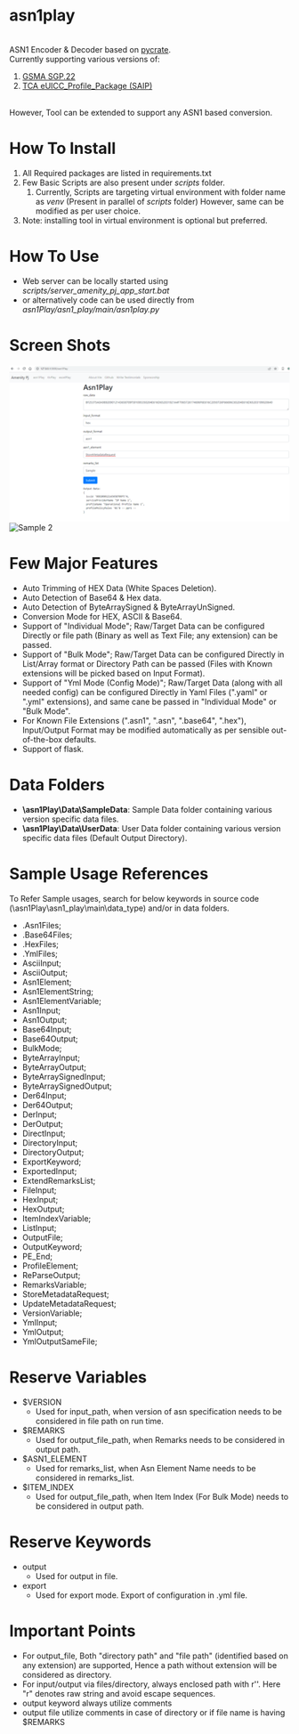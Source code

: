 # asn1play

<BR>ASN1 Encoder &amp; Decoder based on [pycrate](https://github.com/P1sec/pycrate).
<BR>Currently supporting various versions of:
1. [GSMA SGP.22](https://www.gsma.com/esim/esim-specification/ "GSMA SGP.22" )
2. [TCA eUICC_Profile_Package (SAIP)](https://trustedconnectivityalliance.org/technology-library-sim-specifications/ "SAIP")

<BR>However, Tool can be extended to support any ASN1 based conversion.

# How To Install

<ol>
    <li>All Required packages are listed in requirements.txt
    <li>Few Basic Scripts are also present under <i>scripts</i> folder.
    <ol>
        <li>Currently, Scripts are targeting virtual environment with folder name as <i>venv</i> (Present in parallel of <i>scripts</i> folder)
        However, same can be modified as per user choice.
    </ol>
    <li>Note: installing tool in virtual environment is optional but preferred.
</ol>

# How To Use
<ul>
<li>Web server can be locally started using <i>scripts/server_amenity_pj_app_start.bat</i>
<li>or alternatively code can be used directly from <i>asn1Play/asn1_play/main/asn1play.py</i>
</ul>

# Screen Shots

![Sample 1](images\Sample1.png)
![Sample 2](https://github.com/impratikjaiswal/asn1play/tree/ef13a274e666a577e1c381cfc6cb85054147e5d2/images\Sample1.png)

# Few Major Features

<ul>
    <li>Auto Trimming of HEX Data (White Spaces Deletion).
    <li>Auto Detection of Base64 & Hex data.
    <li>Auto Detection of ByteArraySigned & ByteArrayUnSigned.
    <li>Conversion Mode for HEX, ASCII & Base64.
    <li>Support of "Individual Mode"; Raw/Target Data can be configured Directly or file path (Binary as well as Text File; any extension) can be passed.
    <li>Support of "Bulk Mode"; Raw/Target Data can be configured Directly in List/Array format or Directory Path can be passed (Files with Known extensions will be picked based on Input Format).
    <li>Support of "Yml Mode (Config Mode)"; Raw/Target Data (along with all needed config) can be configured Directly in Yaml Files (".yaml" or ".yml" extensions), and same cane be passed in "Individual Mode" or "Bulk Mode".
    <li>For Known File Extensions (".asn1", ".asn", ".base64", ".hex"), Input/Output Format may be modified automatically as per sensible out-of-the-box defaults.
    <li>Support of flask.
</ul>

# Data Folders

<ul>
    <li><b>\asn1Play\Data\SampleData</b>: Sample Data folder containing various version specific data files.
    <li><b>\asn1Play\Data\UserData</b>: User Data folder containing various version specific data files (Default Output Directory).
</ul>

# Sample Usage References

To Refer Sample usages, search for below keywords in source code (\asn1Play\asn1_play\main\data_type) and/or in data folders.
<ul>
    <li>.Asn1Files;
    <li>.Base64Files;
    <li>.HexFiles;
    <li>.YmlFiles;
    <li>AsciiInput;
    <li>AsciiOutput;
    <li>Asn1Element;
    <li>Asn1ElementString;
    <li>Asn1ElementVariable;
    <li>Asn1Input;
<li>Asn1Output;
    <li>Base64Input;
    <li>Base64Output;
    <li>BulkMode;
    <li>ByteArrayInput;
    <li>ByteArrayOutput;
    <li>ByteArraySignedInput;
    <li>ByteArraySignedOutput;
    <li>Der64Input;
    <li>Der64Output;
    <li>DerInput;
    <li>DerOutput;
    <li>DirectInput;
    <li>DirectoryInput;
    <li>DirectoryOutput;
    <li>ExportKeyword;
    <li>ExportedInput;
    <li>ExtendRemarksList;
    <li>FileInput;
    <li>HexInput;
    <li>HexOutput;
    <li>ItemIndexVariable;
    <li>ListInput;
    <li>OutputFile;
    <li>OutputKeyword;
    <li>PE_End;
    <li>ProfileElement;
    <li>ReParseOutput;
    <li>RemarksVariable;
    <li>StoreMetadataRequest;
    <li>UpdateMetadataRequest;
    <li>VersionVariable;
    <li>YmlInput;
    <li>YmlOutput;
    <li>YmlOutputSameFile;
</ul>

# Reserve Variables

<ul>
    <li>$VERSION
    <ul>
        <li>Used for input_path, when version of asn specification needs to be considered in file path on run time.
    </ul>
    <li>$REMARKS
    <ul>
        <li>Used for output_file_path, when Remarks needs to be considered in output path.
    </ul>
    <li>$ASN1_ELEMENT
    <ul>
        <li>Used for remarks_list, when Asn Element Name needs to be considered in remarks_list.
    </ul>
    <li>$ITEM_INDEX
    <ul>
        <li>Used for output_file_path, when Item Index (For Bulk Mode) needs to be considered in output path.
    </ul>
</ul>

# Reserve Keywords

<ul>
    <li>output
    <ul>
        <li>Used for output in file.
    </ul>
    <li>export
    <ul>
        <li>Used for export mode. Export of configuration in .yml file.
    </ul>
</ul>

# Important Points

<ul>
    <li>For output_file, Both "directory path" and "file path" (identified based on any extension) are supported, Hence a path without extension will be considered as directory. 
    <li>For input/output via files/directory, always enclosed path with r''. Here "r" denotes raw string and avoid escape sequences.
    <li>output keyword always utilize comments
    <li>output file utilize comments in case of directory or if file name is having $REMARKS
</ul>
